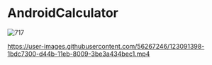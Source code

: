 # AndroidCalculator
![717](https://user-images.githubusercontent.com/56267246/123091207-e33c9980-d44a-11eb-86ad-3327b4bbfa4d.jpg)

https://user-images.githubusercontent.com/56267246/123091398-1bdc7300-d44b-11eb-8009-3be3a434bec1.mp4
